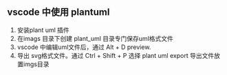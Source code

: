 ## vscode 中使用 plantuml
1. 安装plant uml 插件
2. 在imags 目录下创建 plant_uml 目录专门保存uml格式文件
3. vscode 中编辑uml文件后，通过 Alt + D preview.
4. 导出 svg格式文件。通过 Ctrl + Shift + P 选择 plant uml export 导出文件放置imgs目录


